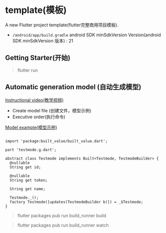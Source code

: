 # template(模板)

A new Flutter project template(flutter完整商用项目模板).

* `/android/app/build.gradle` android SDK minSdkVersion Version(android SDK minSdkVersion 版本) : 21

## Getting Starter(开始)

> flutter run

## Automatic generation model (自动生成模型)

[Instructional video(教学视频)](https://www.youtube.com/watch?v=hNbOSSgpneI)

* Create model file (创建文件，模型示例)
* Executive order(执行命令)

[Model example(模型示例)](https://www.stacksecrets.com/flutter/how-to-use-built_value-library)

```dash

import 'package:built_value/built_value.dart';

part 'testmode.g.dart';

abstract class Testmode implements Built<Testmode, TestmodeBuilder> {
  @nullable
  String get id;

  @nullable
  String get token;

  String get name;

  Testmode._();
  factory Testmode([updates(TestmodeBuilder b)]) = _$Testmode;
}
```

<!-- Project root run (项目根目录下执行命令) -->
> flutter packages pub run build_runner build
<!-- or(或者) -->
> flutter packages pub run build_runner watch

<!-- other parameter(其他参数)：  --delete-conflicting-outputs -->
